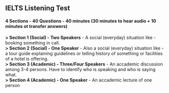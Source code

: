 ## **IELTS Listening Test**

#### **4 Sections - 40 Questions - 40 minutes (30 minutes to hear audio + 10 minutes ot transfer answers)**
**> Section 1 (Social) - Two Speakers** - A social (everyday) situation like - booking something in call.<br>
**> Section 2 (Social) - One Speaker** - Also a social (everyday) situation like - a tour guide explaining guidelines or telling history of something or facilities of a hotel is offering.<br>
**> Section 3 (Academic) - Three/Four Speakers** - An accademic discussion among 3-4 persons. Have to identify who is speaking and who is saying what.<br>
**> Section 4 (Academic) - One Speaker** - An accademic lecture of one person